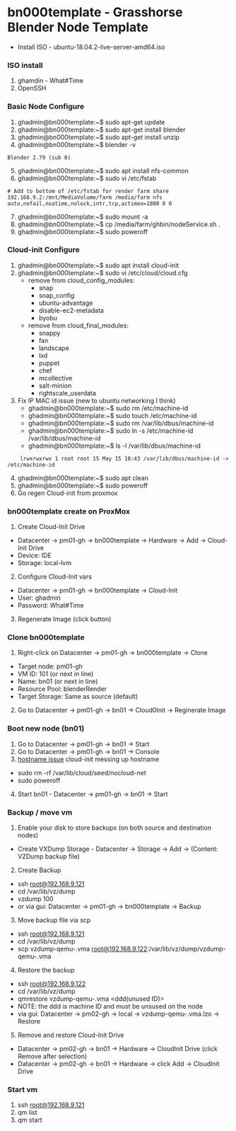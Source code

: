# bn000template - Grasshorse Blender Node Template

- Install ISO - ubuntu-18.04.2-live-server-amd64.iso

### ISO install
1. ghamdin - What#Time
2. OpenSSH

### Basic Node Configure
1. ghadmin@bn000template:~$ sudo apt-get update
2. ghadmin@bn000template:~$ sudo apt-get install blender
3. ghadmin@bn000template:~$ sudo apt-get install unzip
4. ghadmin@bn000template:~$ blender -v
```
Blender 2.79 (sub 0)
```
5. ghadmin@bn000template:~$ sudo apt install nfs-common
6. ghadmin@bn000template:~$ sudo vi /etc/fstab
```
# Add to bottom of /etc/fstab for render farm share
192.168.9.2:/mnt/MediaVolume/farm /media/farm nfs auto,nofail,noatime,nolock,intr,tcp,actimeo=1800 0 0
```
7. ghadmin@bn000template:~$ sudo mount -a
8. ghadmin@bn000template:~$ cp /media/farm/ghbin/nodeService.sh .
9. ghadmin@bn000template:~$ sudo poweroff

### Cloud-init Configure
1. ghadmin@bn000template:~$ sudo apt install cloud-init
2. ghadmin@bn000template:~$ sudo vi /etc/cloud/cloud.cfg
   - remove from cloud_config_modules: 
      - snap
      - snap_config
      - ubuntu-advantage
      - disable-ec2-metadata
      - byobu
   - remove from cloud_final_modules:
      - snappy
      - fan
      - landscape
      - lxd
      - puppet
      - chef
      - mcollective
      - salt-minion
      - rightscale_userdata
3. Fix IP MAC id issue (new to ubuntu networking I think)
   - ghadmin@bn000template:~$ sudo rm /etc/machine-id
   - ghadmin@bn000template:~$ sudo touch /etc/machine-id
   - ghadmin@bn000template:~$ sudo rm /var/lib/dbus/machine-id
   - ghadmin@bn000template:~$ sudo ln -s /etc/machine-id /var/lib/dbus/machine-id
   - ghadmin@bn000template:~$ ls -l /var/lib/dbus/machine-id 
```
    lrwxrwxrwx 1 root root 15 May 15 18:43 /var/lib/dbus/machine-id -> /etc/machine-id
```
4. ghadmin@bn000template:~$ sudo apt clean
4. ghadmin@bn000template:~$ sudo poweroff
5. Go regen Cloud-init from proxmox

### bn000template create on ProxMox
1. Create Cloud-Init Drive
  - Datacenter -> pm01-gh -> bn000template -> Hardware -> Add -> Cloud-Init Drive
  - Device: IDE
  - Storage: local-lvm
2. Configure Cloud-Init vars
  - Datacenter -> pm01-gh -> bn000template -> Cloud-Init
  - User: ghadmin
  - Password: What#Time
3. Regenerate Image (click button)

### Clone bn000template
1. Right-click on Datacenter -> pm01-gh -> bn000template -> Clone
  - Target node: pm01-gh
  - VM ID: 101 (or next in line)
  - Name: bn01 (or next in line)
  - Resource Pool: blenderRender
  - Target Storage: Same as source (default)
2. Go to Datacenter -> pm01-gh -> bn01 -> Cloud0Init -> Reginerate Image


### Boot new node (bn01)
1. Go to Datacenter -> pm01-gh -> bn01 -> Start
2. Go to Datacenter -> pm01-gh -> bn01 -> Console
3. [hostname issue](https://forum.proxmox.com/threads/setting-host-name-via-cloud-init.45525/) cloud-init messing up hostname 
  - sudo rm -rf /var/lib/cloud/seed/nocloud-net
  - sudo poweroff
4. Start bn01 - Datacenter -> pm01-gh -> bn01 -> Start

### Backup / move vm
1. Enable your disk to store backups (on both source and destination nodes)
  - Create VXDump Storage - Datacenter -> Storage -> Add -> (Content: VZDump backup file)
2. Create Backup
  - ssh root@192.168.9.121
  - cd /var/lib/vz/dump
  - vzdump 100
  - or via gui: Datacenter -> pm01-gh -> bn000template -> Backup
3. Move backup file via scp
  - ssh root@192.168.9.121
  - cd /var/lib/vz/dump
  - scp vzdump-qemu-<xxxx>.vma root@192.168.9.122:/var/lib/vz/dump/vzdump-qemu-<xxx>.vma
4. Restore the backup
  - ssh root@192.168.9.122
  - cd /var/lib/vz/dump
  - qmrestore vzdump-qemu-<xxx>.vma <ddd(unused ID)>
  - NOTE: the ddd is machine ID and must be unsused on the node
  - via gui: Datacenter -> pm02-gh -> local<backup drive> -> vzdump-qemu-<xxxx>.vma.lzo -> Restore
5. Remove and restore Cloud-Init Drive
  - Datacenter -> pm02-gh -> bn01 -> Hardware -> CloudInit Drive (click Remove after selection)
  - Datacenter -> pm02-gh -> bn01 -> Hardware -> click Add -> CloudInit Drive
  
### Start vm
1. ssh root@192.168.9.121
2. qm list
3. qm start <VMID>
  
